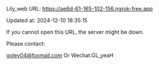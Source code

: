 Lily_web URL: https://ae6d-61-165-102-156.ngrok-free.app

Updated at: 2024-12-10 18:35:15

If you cannot open this URL, the server might be down.

Please contact: 

goley04@foxmail.com Or Wechat:GL_yeaH